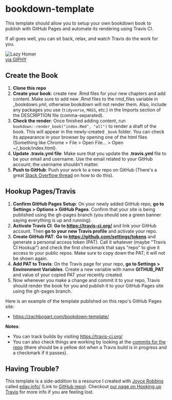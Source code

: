 # bookdown-template

This template should allow you to setup your own bookdown book to publish with GitHub Pages and automate its rendering using Travis CI.

If all goes well, you can sit back, relax, and watch Travis do the work for you.

![Lazy Homer](https://media.giphy.com/media/lPdn5MOabkgCY/giphy.gif)<br />
[via GIPHY](https://giphy.com/gifs/the-simpsons-homer-simpson-exercise-lPdn5MOabkgCY)

## Create the Book
1. **Clone this repo**
2. **Create your book**: create new .Rmd files for your new chapters and add content. Make sure to add new .Rmd files to the rmd_files variable in _bookdown.yml, otherwise bookdown will not render them. Also, include any packages you use (`tidyverse`, `MASS`, etc.) in the Imports section of the DESCRIPTION file (comma-separated).
3. **Check the render**: Once finished adding content, run `bookdown::render_book("index.Rmd", "all")` to render a draft of the book. This will appear in the newly-created `_book` folder. You can check its appearance in your browser by opening one of the html files (Something like Chrome > File > Open File... > Open ~/_book/index.html).
4. **Update .travis.yml file**: Make sure that you update the **.travis.yml** file to be your email and username. Use the email related to your GitHub account; the username shouldn't matter.
5. **Push to GitHub**: Push your work to a new repo on GitHub (There's a great [Stack Overflow thread](https://stackoverflow.com/questions/18200248/cloning-a-repo-from-someone-elses-github-and-pushing-it-to-a-repo-on-my-github) on how to do this).

## Hookup Pages/Travis
1. **Confirm GitHub Pages Setup**: On your newly added GitHub repo, **go to Settings > Options > GitHub Pages**. Confirm that your site is being published using the gh-pages branch (you should see a green banner saying everything is up and running).
2. **Activate Travis CI**: **Go to https://travis-ci.org/** and link your GitHub account. Then **go to your new Travis profile** and activate your repo. 
3. **Create GitHub PAT**: **Go to https://github.com/settings/tokens** and generate a personal access token (PAT). Call it whatever (maybe "Travis CI Hookup") and check the first checkmark that says "repo" to give it access to your public repos. Make sure to copy down the PAT; it will not be shown again.
4. **Add PAT to Travis**: On the Travis page for your repo, **go to Settings > Environment Variables**. Create a new variable with name **GITHUB_PAT** and value of your copied PAT your recently created.
5. Now whenever you make a change and commit it to your repo, Travis should render the book for you and publish it to your GitHub Pages site using the gh-pages branch. 

Here is an example of the template published on this repo's GitHub Pages site:
  - https://zachbogart.com/bookdown-template/

**Notes**:
- You can track builds by visiting https://travis-ci.org/
- You can also check things are working by looking at the [commits for the repo](https://github.com/zachbogart/bookdown-template/commits/master) (there should be a yellow dot when a Travis build is in progress and a checkmark if it passes).

## Having Trouble?
This template is a side-addition to a resource I created with [Joyce Robbins](https://github.com/jtr13) called [edav.info/](https://jtr13.github.io/EDAV) (Link to [GitHub repo](https://github.com/jtr13/EDAV)). Checkout [our page on Hooking up Travis](http://edav.info/publish.html#hooking-up-travis) for more info if you are feeling lost. 
